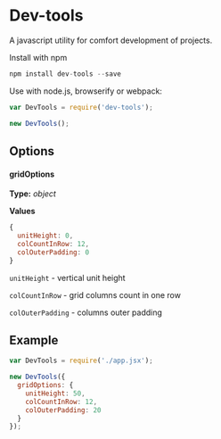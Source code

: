# Dev-tools

A javascript utility for comfort development of projects.

Install with npm

```javascript
npm install dev-tools --save
```

Use with node.js, browserify or webpack:
```javascript
var DevTools = require('dev-tools');

new DevTools();
```

## Options

#### gridOptions
**Type:** *object*

**Values**
```javascript
{
  unitHeight: 0,
  colCountInRow: 12,
  colOuterPadding: 0
}
```

`unitHeight` - vertical unit height

`colCountInRow` - grid columns count in one row

`colOuterPadding` - columns outer padding

## Example
```javascript
var DevTools = require('./app.jsx');

new DevTools({
  gridOptions: {
    unitHeight: 50,
    colCountInRow: 12,
    colOuterPadding: 20
  }
});
```
